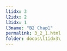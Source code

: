```yaml
---
l1idx: 3
l2idx: 2
l3idx: 1
l3name: "B2 Chap1"
permalink: 3_2_1.html
folder: docos\l1idx3\
---
```

